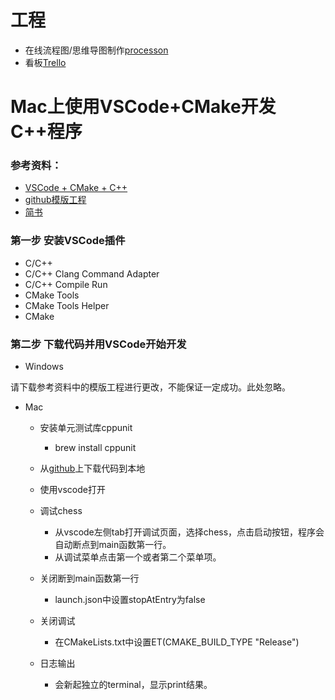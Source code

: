 # 工程

- 在线流程图/思维导图制作[processon](https://www.processon.com/)
- 看板[Trello](https://trello.com/b/bwqk2uTp/jinl-roadmap)


# Mac上使用VSCode+CMake开发C++程序

### 参考资料：
- [VSCode + CMake + C++](https://zhuanlan.zhihu.com/p/45528705)
- [github模版工程](https://github.com/1079805974/CppProjectTemplate)
- [简书](https://www.jianshu.com/p/050fa455bc74)

### 第一步 安装VSCode插件
- C/C++
- C/C++ Clang Command Adapter
- C/C++ Compile Run
- CMake Tools
- CMake Tools Helper
- CMake

### 第二步 下载代码并用VSCode开始开发
- Windows

请下载参考资料中的模版工程进行更改，不能保证一定成功。此处忽略。

- Mac
    - 安装单元测试库cppunit
        - brew install cppunit
    - 从[github](https://github.com/liangjin2007/vscode_cpp_template)上下载代码到本地
    - 使用vscode打开

    - 调试chess
        - 从vscode左侧tab打开调试页面，选择chess，点击启动按钮，程序会自动断点到main函数第一行。
        - 从调试菜单点击第一个或者第二个菜单项。

    - 关闭断到main函数第一行
        - launch.json中设置stopAtEntry为false

    - 关闭调试
        - 在CMakeLists.txt中设置ET(CMAKE_BUILD_TYPE "Release")

    - 日志输出
        - 会新起独立的terminal，显示print结果。
